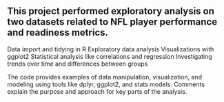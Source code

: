 ## This project performed exploratory analysis on two datasets related to NFL player performance and readiness metrics.

Data import and tidying in R
Exploratory data analysis
Visualizations with ggplot2
Statistical analysis like correlations and regression
Investigating trends over time and differences between groups

The code provides examples of data manipulation, visualization, and modeling using tools like dplyr, ggplot2, and stats models. Comments explain the purpose and approach for key parts of the analysis.


